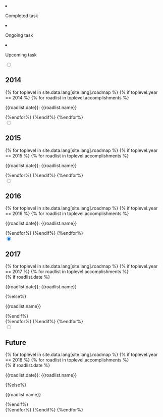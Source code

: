 <div class="roadmap">
<div class="text-center pre-roadmap container">
    <div class="row">
       <div class="col-xs-4">
            <li class="completed"></li>
            <p>Completed task</p>
       </div>
       <div class="col-xs-4">
            <li class="ongoing"></li>
            <p>Ongoing task</p>
       </div>
       <div class="col-xs-4">
            <li class="upcoming"></li>
            <p>Upcoming task</p>
       </div>
    </div>
</div>
<section class="container">
    <div class="row">
        <div class="col-lg-12 col-md-12 col-sm-12 col-xs-12">
            <div class="tabPanel-widget">
                <label for="tab-1" tabindex="0"></label>
                    <input id="tab-1" type="radio" name="tabs" aria-hidden="true">
                        <h2>2014</h2>
                        <div class="tabPanel-content">              
                            {% for toplevel in site.data.lang[site.lang].roadmap %}    
                              {% if toplevel.year == 2014 %}
                                {% for roadlist in toplevel.accomplishments %}
                                  <div class="row start-xs middle-xs">
                                     <div class="col-xs-1">
                                        <span class="{{roadlist.status}}"></span>
                                     </div>
                                     <div class="col-xs-11">
                                        <p>{{roadlist.date}}: {{roadlist.name}}</p>
                                     </div>
                                  </div>
                              {%endfor%}
                              {%endif%}
                              {%endfor%}
                        </div>
                        <label for="tab-2" tabindex="0"></label>
                        <input id="tab-2" type="radio" name="tabs" aria-hidden="true">
                            <h2>2015</h2>
                            <div class="tabPanel-content">
                               {% for toplevel in site.data.lang[site.lang].roadmap %}
                              {% if toplevel.year == 2015 %}
                                {% for roadlist in toplevel.accomplishments %}
                                  <div class="row start-xs middle-xs">
                                     <div class="col-xs-1">
                                        <span class="{{roadlist.status}}"></span>
                                     </div>
                                     <div class="col-xs-11">
                                        <p>{{roadlist.date}}: {{roadlist.name}}</p>
                                     </div>
                                  </div>
                              {%endfor%}
                              {%endif%}
                              {%endfor%}
                            </div>
                            <label for="tab-3" tabindex="0"></label>
                            <input id="tab-3" type="radio" name="tabs" aria-hidden="true">
                            <h2>2016</h2>
                            <div class="tabPanel-content">
                               {% for toplevel in site.data.lang[site.lang].roadmap %}
                              {% if toplevel.year == 2016 %}
                                {% for roadlist in toplevel.accomplishments %}
                                  <div class="row start-xs middle-xs">
                                     <div class="col-xs-1">
                                        <span class="{{roadlist.status}}"></span>
                                     </div>
                                     <div class="col-xs-11">
                                        <p>{{roadlist.date}}: {{roadlist.name}}</p>
                                     </div>
                                  </div>
                              {%endfor%}
                              {%endif%}
                              {%endfor%}
                            </div>
                            <label for="tab-4" tabindex="0"></label>
                            <input id="tab-4" type="radio" name="tabs" aria-hidden="true" checked>
                            <h2>2017</h2>
                            <div class="tabPanel-content">
                               {% for toplevel in site.data.lang[site.lang].roadmap %}
                              {% if toplevel.year == 2017 %}
                                {% for roadlist in toplevel.accomplishments %}
                                  <div class="row start-xs middle-xs">
                                     <div class="col-xs-1">
                                        <span class="{{roadlist.status}}"></span>
                                     </div>
                                     <div class="col-xs-11">
                                       {% if roadlist.date %}
                                        <p>{{roadlist.date}}: {{roadlist.name}}</p>
                                        {%else%}
                                        <p>{{roadlist.name}}</p>
                                        {%endif%}
                                     </div>
                                  </div>
                              {%endfor%}
                              {%endif%}
                              {%endfor%}
                            </div>
                            <label for="tab-5" tabindex="0"></label>
                            <input id="tab-5" type="radio" name="tabs" aria-hidden="true">
                            <h2>Future</h2>
                            <div class="tabPanel-content">
                               {% for toplevel in site.data.lang[site.lang].roadmap %}
                              {% if toplevel.year == 2018 %}
                                {% for roadlist in toplevel.accomplishments %}
                                  <div class="row start-xs">
                                     <div class="col-xs-1">
                                        <span class="{{roadlist.status}}"></span>
                                     </div>
                                     <div class="col-xs-11">
                                       {% if roadlist.date %}
                                        <p>{{roadlist.date}}: {{roadlist.name}}</p>
                                        {%else%}
                                        <p>{{roadlist.name}}</p>
                                        {%endif%}
                                     </div>
                                  </div>
                              {%endfor%}
                              {%endif%}
                              {%endfor%}
                            </div>
                          </div>
        </div>
    </div>
</section>
</div>